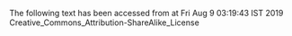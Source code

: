 The following text has been accessed from at Fri Aug 9 03:19:43 IST 2019
Creative_Commons_Attribution-ShareAlike_License
